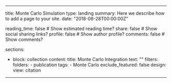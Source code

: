 ---
title: Monte Carlo Simulation
type: landing
summary: Here we describe how to add a page to your site.
date: "2018-06-28T00:00:00Z"

reading_time: false  # Show estimated reading time?
share: false  # Show social sharing links?
profile: false  # Show author profile?
comments: false  # Show comments?

sections:
- block: collection
    content:
      title: Monte Carlo Integration
      text: ""
      filters:
        folders:
          - publication
        tags:
          - Monte Carlo
        exclude_featured: false
    design:
      view: citation
 ---




